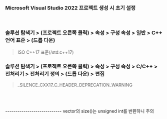 ### Microsoft Visual Studio 2022 프로젝트 생성 시 초기 설정  
<br>

### 솔루션 탐색기 > (프로젝트 오른쪽 클릭) > 속성 > 구성 속성 > 일반 > C++ 언어 표준 > (드롭 다운)  
> ISO C++17 표준(/std:c++17)  

### 솔루션 탐색기 > (프로젝트 오른쪽 클릭) > 속성 > 구성 속성 > C/C++ > 전처리기 > 전처리기 정의 > (드롭 다운) > 편집  
> _SILENCE_CXX17_C_HEADER_DEPRECATION_WARNING   
<br>
<br>
<br>
----------------------------
vector의 size()는 unsigned int를 반환하니 주의
